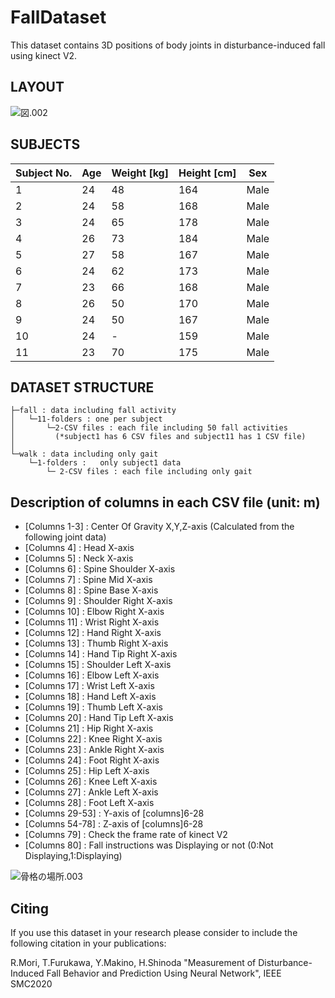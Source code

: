 # FallDataset

This dataset contains 3D positions of body joints in disturbance-induced fall using kinect V2.

## LAYOUT
![図.002](/uploads/0846cdb22921ccabdea8398c5145feea/図.002.jpeg)

## SUBJECTS

| Subject No.| Age | Weight [kg] |Height [cm]|Sex|
| ------ | ------ |------ | ------ | ------ |
| 1 | 24 | 48 | 164 | Male |
| 2 | 24 | 58 | 168 | Male |
| 3 | 24 | 65 | 178 | Male |
| 4 | 26 | 73 | 184 | Male |
| 5 | 27 | 58 | 167 | Male |
| 6 | 24 | 62 | 173 | Male |
| 7 | 23 | 66 | 168 | Male |
| 8 | 26 | 50 | 170 | Male |
| 9 | 24 | 50 | 167 | Male |
| 10 | 24 | - | 159 | Male |
| 11 | 23 | 70 | 175 | Male |


## DATASET STRUCTURE

```
├─fall : data including fall activity
│   └─11-folders : one per subject  
│       └─2-CSV files : each file including 50 fall activities
│         (*subject1 has 6 CSV files and subject11 has 1 CSV file)  
│           
└─walk : data including only gait
    └─1-folders :   only subject1 data  
        └─ 2-CSV files : each file including only gait    
```



## Description of columns in each CSV file (unit: m)
- [Columns 1-3] : Center Of Gravity X,Y,Z-axis (Calculated from the following joint data)
- [Columns 4] : Head X-axis
- [Columns 5] : Neck X-axis
- [Columns 6] : Spine Shoulder X-axis
- [Columns 7] : Spine Mid X-axis
- [Columns 8] : Spine Base X-axis
- [Columns 9] : Shoulder Right X-axis
- [Columns 10] : Elbow Right X-axis
- [Columns 11] : Wrist Right X-axis
- [Columns 12] : Hand Right X-axis
- [Columns 13] : Thumb Right X-axis
- [Columns 14] : Hand Tip Right X-axis
- [Columns 15] : Shoulder Left X-axis
- [Columns 16] : Elbow Left X-axis
- [Columns 17] : Wrist Left X-axis
- [Columns 18] : Hand Left X-axis
- [Columns 19] : Thumb Left X-axis
- [Columns 20] : Hand Tip Left X-axis
- [Columns 21] : Hip Right X-axis
- [Columns 22] : Knee Right X-axis
- [Columns 23] : Ankle Right X-axis
- [Columns 24] : Foot Right X-axis
- [Columns 25] : Hip Left X-axis
- [Columns 26] : Knee Left X-axis
- [Columns 27] : Ankle Left X-axis
- [Columns 28] : Foot Left X-axis
- [Columns 29-53] : Y-axis of [columns]6-28
- [Columns 54-78] : Z-axis of [columns]6-28
- [Columns 79] : Check the frame rate of kinect V2
- [Columns 80] : Fall instructions was Displaying or not (0:Not Displaying,1:Displaying)

![骨格の場所.003](/uploads/e6a63621664dc68a5b4d08e7d61286f2/骨格の場所.003.jpeg)


## Citing
If you use this dataset in your research please consider to include the following citation in your publications:  

R.Mori, T.Furukawa, Y.Makino, H.Shinoda "Measurement of Disturbance-Induced Fall Behavior and Prediction Using Neural Network", IEEE SMC2020
